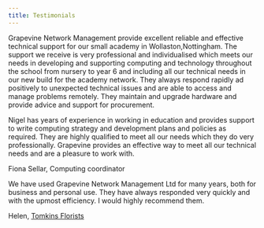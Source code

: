 ```yaml
---
title: Testimonials
---
```


<!--TESTIMONIAL 1-->
<div class="g-feedback-item">
<div class="g-feedback-text">
<p>Grapevine Network Management provide excellent reliable and effective technical support for our small academy in Wollaston,Nottingham. The support we receive is very professional and individualised which meets our needs in developing and supporting computing and technology throughout the school from nursery to year 6 and including all our technical needs in our new build for the academy network.  They always respond rapidly ad positively  to unexpected technical issues and are able to access and manage problems remotely. They maintain and upgrade hardware and provide advice and support for procurement.</p>
<p>Nigel has years of experience in working in education and provides support to write computing strategy and development plans and policies as required. They are highly qualified to meet all our needs which they do very professionally. Grapevine provides an effective way to meet all our technical needs and are a pleasure to work with.</p>
</div>
<!--<span class="g-user-image"> <img alt="" src="/grapevine-v3/user/pages/05.testimonials/testimonial-1.jpg" width="80" height="80"> </span>-->
<div class="g-user-details">
<div class="g-user-name">Fiona Sellar, Computing coordinator</div>
<div class="g-user-company"></div></div></div>


<!--TESTIMONIAL 2-->
<div class="g-feedback-item">
<div class="g-feedback-text">
<p>We have used Grapevine Network Management Ltd for many years,  both for business and personal use. They have always responded very quickly and with the upmost efficiency. I would highly recommend them.</p>
</div>
<!--<span class="g-user-image"> <img alt="" src="/grapevine-v3/user/pages/05.testimonials/testimonial-2.jpg" width="80" height="80"> </span>-->
<div class="g-user-details">
<div class="g-user-name">Helen, <a target="_blank" href="http://www.tomkinsflorists.net/">Tomkins Florists</a></div>
<div class="g-user-company"></div></div></div>